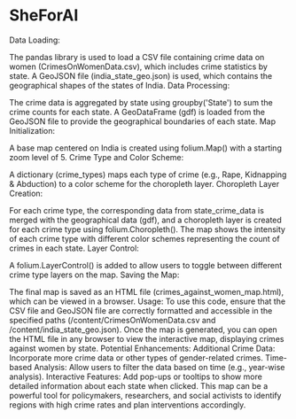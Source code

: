 # SheForAI


Data Loading:

The pandas library is used to load a CSV file containing crime data on women (CrimesOnWomenData.csv), which includes crime statistics by state.
A GeoJSON file (india_state_geo.json) is used, which contains the geographical shapes of the states of India.
Data Processing:

The crime data is aggregated by state using groupby('State') to sum the crime counts for each state.
A GeoDataFrame (gdf) is loaded from the GeoJSON file to provide the geographical boundaries of each state.
Map Initialization:

A base map centered on India is created using folium.Map() with a starting zoom level of 5.
Crime Type and Color Scheme:

A dictionary (crime_types) maps each type of crime (e.g., Rape, Kidnapping & Abduction) to a color scheme for the choropleth layer.
Choropleth Layer Creation:

For each crime type, the corresponding data from state_crime_data is merged with the geographical data (gdf), and a choropleth layer is created for each crime type using folium.Choropleth().
The map shows the intensity of each crime type with different color schemes representing the count of crimes in each state.
Layer Control:

A folium.LayerControl() is added to allow users to toggle between different crime type layers on the map.
Saving the Map:

The final map is saved as an HTML file (crimes_against_women_map.html), which can be viewed in a browser.
Usage:
To use this code, ensure that the CSV file and GeoJSON file are correctly formatted and accessible in the specified paths (/content/CrimesOnWomenData.csv and /content/india_state_geo.json).
Once the map is generated, you can open the HTML file in any browser to view the interactive map, displaying crimes against women by state.
Potential Enhancements:
Additional Crime Data: Incorporate more crime data or other types of gender-related crimes.
Time-based Analysis: Allow users to filter the data based on time (e.g., year-wise analysis).
Interactive Features: Add pop-ups or tooltips to show more detailed information about each state when clicked.
This map can be a powerful tool for policymakers, researchers, and social activists to identify regions with high crime rates and plan interventions accordingly.
